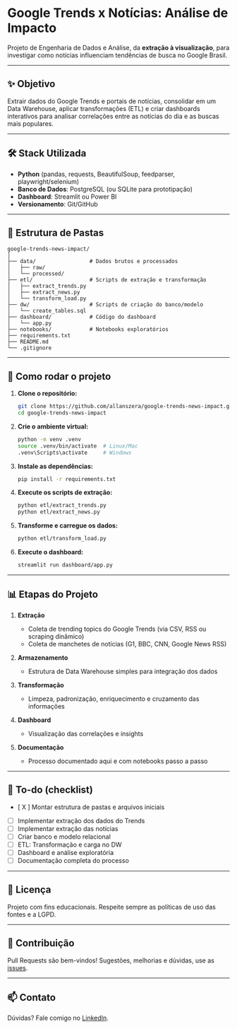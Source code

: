 # Google Trends x Notícias: Análise de Impacto

Projeto de Engenharia de Dados e Análise, da **extração à visualização**, para investigar como notícias influenciam tendências de busca no Google Brasil.

---

## ✨ Objetivo

Extrair dados do Google Trends e portais de notícias, consolidar em um Data Warehouse, aplicar transformações (ETL) e criar dashboards interativos para analisar correlações entre as notícias do dia e as buscas mais populares.

---

## 🛠️ Stack Utilizada

* **Python** (pandas, requests, BeautifulSoup, feedparser, playwright/selenium)
* **Banco de Dados**: PostgreSQL (ou SQLite para prototipação)
* **Dashboard**: Streamlit ou Power BI
* **Versionamento**: Git/GitHub

---

## 📁 Estrutura de Pastas

```
google-trends-news-impact/
│
├── data/                 # Dados brutos e processados
│   ├── raw/
│   └── processed/
├── etl/                  # Scripts de extração e transformação
│   ├── extract_trends.py
│   ├── extract_news.py
│   └── transform_load.py
├── dw/                   # Scripts de criação do banco/modelo
│   └── create_tables.sql
├── dashboard/            # Código do dashboard
│   └── app.py
├── notebooks/            # Notebooks exploratórios
├── requirements.txt
├── README.md
└── .gitignore
```

---

## 🚀 Como rodar o projeto

1. **Clone o repositório:**

   ```bash
   git clone https://github.com/allanszera/google-trends-news-impact.git
   cd google-trends-news-impact
   ```

2. **Crie o ambiente virtual:**

   ```bash
   python -m venv .venv
   source .venv/bin/activate  # Linux/Mac
   .venv\Scripts\activate     # Windows
   ```

3. **Instale as dependências:**

   ```bash
   pip install -r requirements.txt
   ```

4. **Execute os scripts de extração:**

   ```bash
   python etl/extract_trends.py
   python etl/extract_news.py
   ```

5. **Transforme e carregue os dados:**

   ```bash
   python etl/transform_load.py
   ```

6. **Execute o dashboard:**

   ```bash
   streamlit run dashboard/app.py
   ```

---

## 📊 Etapas do Projeto

1. **Extração**

   * Coleta de trending topics do Google Trends (via CSV, RSS ou scraping dinâmico)
   * Coleta de manchetes de notícias (G1, BBC, CNN, Google News RSS)
2. **Armazenamento**

   * Estrutura de Data Warehouse simples para integração dos dados
3. **Transformação**

   * Limpeza, padronização, enriquecimento e cruzamento das informações
4. **Dashboard**

   * Visualização das correlações e insights
5. **Documentação**

   * Processo documentado aqui e com notebooks passo a passo

---

## 📝 To-do (checklist)

* [ X ] Montar estrutura de pastas e arquivos iniciais
* [ ] Implementar extração dos dados do Trends
* [ ] Implementar extração das notícias
* [ ] Criar banco e modelo relacional
* [ ] ETL: Transformação e carga no DW
* [ ] Dashboard e análise exploratória
* [ ] Documentação completa do processo

---

## 📄 Licença

Projeto com fins educacionais. Respeite sempre as políticas de uso das fontes e a LGPD.

---

## 🤝 Contribuição

Pull Requests são bem-vindos! Sugestões, melhorias e dúvidas, use as [issues](https://github.com/allanszera/google-trends-news-impact/issues).

---

## 📫 Contato

Dúvidas? Fale comigo no [LinkedIn](https://www.linkedin.com/in/allanszera/).
